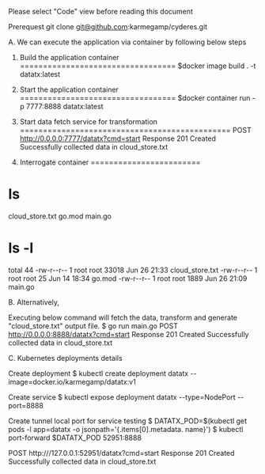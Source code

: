 Please select "Code" view before reading this document

Prerequest
git clone git@github.com:karmegamp/cyderes.git

A. We can execute the application via container by following below steps

1. Build the application container
==================================
$docker image build . -t datatx:latest

2. Start the application container
==================================
$docker container run -p 7777:8888 datatx:latest

3. Start data fetch service for transformation
==============================================
POST   http://0.0.0.0:7777/datatx?cmd=start
Response 
201 Created
Successfully collected data in cloud_store.txt

4. Interrogate container 
========================
# ls
cloud_store.txt  go.mod  main.go
# ls -l
total 44
-rw-r--r-- 1 root root 33018 Jun 26 21:33 cloud_store.txt
-rw-r--r-- 1 root root    25 Jun 14 18:34 go.mod
-rw-r--r-- 1 root root  1889 Jun 26 21:09 main.go



B. Alternatively, 

Executing below command will fetch the data, transform and generate "cloud_store.txt" output file.
$ go run main.go
POST http://0.0.0.0:8888/datatx?cmd=start
Response 
201 Created
Successfully collected data in cloud_store.txt


C. Kubernetes deployments details

Create deployment
$ kubectl create deployment datatx --image=docker.io/karmegamp/datatx:v1

Create service
$ kubectl expose deployment datatx --type=NodePort --port=8888

Create tunnel local port for service testing
$ DATATX_POD=$(kubectl get pods -l app=datatx -o jsonpath='{.items[0].metadata.
name}')
$ kubectl port-forward $DATATX_POD 52951:8888

POST http:///127.0.0.1:52951/datatx?cmd=start
Response 
201 Created
Successfully collected data in cloud_store.txt